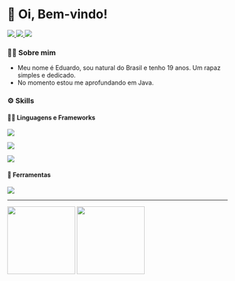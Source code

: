 <h1> 👋 Oi, Bem-vindo! </h1>

<p >
  <a href="https://www.linkedin.com/in/eduardo-braga-aa0aa922b/">
    <img src="https://img.shields.io/badge/-Linkedin-%230077B5?style=for-the-badge&logo=linkedin&logoColor=white" >
  </a>
    <a href="https://eusoueduardobraga.vercel.app/">
    <img src="https://img.shields.io/badge/Portfólio-4285F4?style=for-the-badge&amp;logo=read-the-docs&amp;logoColor=white">
  </a>
  <a href="mailto:eduardo.braga467@gmail.com">
    <img src="https://img.shields.io/badge/Gmail-D14836?style=for-the-badge&logo=gmail&logoColor=white" >
  </a>
</p>

### 🙋‍♂️ Sobre mim

- Meu nome é Eduardo, sou natural do Brasil e tenho 19 anos. Um rapaz simples e dedicado. 
- No momento estou me aprofundando em Java.

### ⚙ Skills
#### 👨‍💻 Linguagens e Frameworks
<p>
  <a href="https://skillicons.dev">
    <img src="https://skillicons.dev/icons?i=java,javascript,typescript,python" />
  </a>
</p>
<p>
  <a href="https://skillicons.dev">
    <img src="https://skillicons.dev/icons?i=nodejs,react" />
  </a>
</p>
<p>
  <a href="https://skillicons.dev">
    <img src="https://skillicons.dev/icons?i=html,css,bootstrap,styledcomponents" />
  </a>
</p>

#### 🔧 Ferramentas
<p>
  <a href="https://skillicons.dev">
    <img src="https://skillicons.dev/icons?i=git,github,eclipse,vscode,vite" />
  </a>
</p>

-----

<div style="display: inline_block">
  <img height="155px" src="https://github-readme-stats.vercel.app/api?username=EduuBraga&show_icons=true&theme=tokyonight">  
  <img height="155px" src="https://github-readme-stats.vercel.app/api/top-langs/?username=EduuBraga&layout=compact&theme=tokyonight">
</div>
